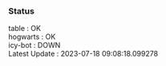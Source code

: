 ### Status


table : OK  
hogwarts : OK  
icy-bot : DOWN  
Latest Update : 2023-07-18 09:08:18.099278
